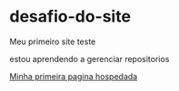 # desafio-do-site
 Meu primeiro site teste

estou aprendendo a gerenciar repositorios 

<a href="kawazuke.github.io/desafio-do-site/tec.html">Minha primeira pagina hospedada</a>